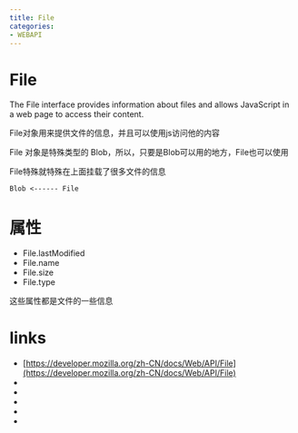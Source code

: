 ```yaml
---
title: File
categories: 
- WEBAPI
---
```


# File

The File interface provides information about files and allows JavaScript in a web page to access their content.

File对象用来提供文件的信息，并且可以使用js访问他的内容

File 对象是特殊类型的 Blob，所以，只要是Blob可以用的地方，File也可以使用

File特殊就特殊在上面挂载了很多文件的信息

```
Blob <------ File
```


# 属性
- File.lastModified
- File.name 
- File.size
- File.type

这些属性都是文件的一些信息

# links

- [https://developer.mozilla.org/zh-CN/docs/Web/API/File](https://developer.mozilla.org/zh-CN/docs/Web/API/File)
- []()
- []()
- []()
- []()
- []()